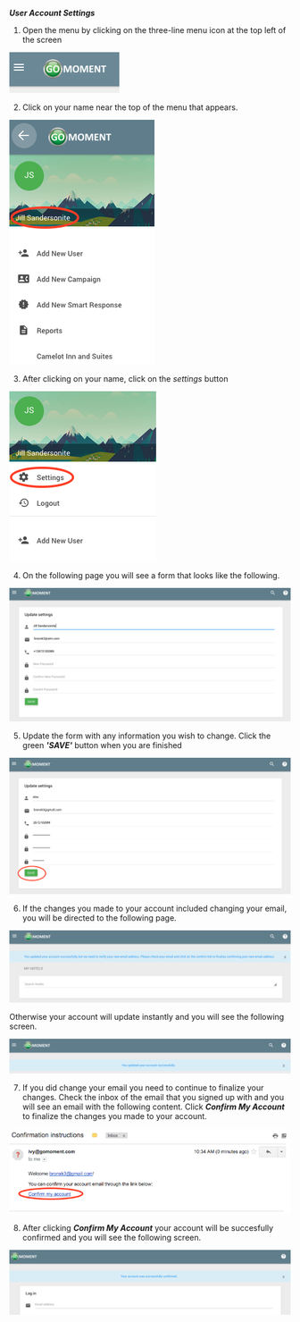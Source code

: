 **_User Account Settings_**

1) Open the menu by clicking on the three-line menu icon at the top left of the screen

![](../img/hamburger.png)

2) Click on your name near the top of the menu that appears.

![](../img/yourname.png)

3) After clicking on your name, click on the _settings_ button

![](../img/settings.png)

4) On the following page you will see a form that looks like the following.

![](../img/updatesettings.png)

5) Update the form with any information you wish to change. Click the green _**'SAVE'**_ button when you are finished

![](../img/updatedsettings.png)

6) If the changes you made to your account included changing your email, you will be directed to the following page.

![](../img/changedsettings.png)

Otherwise your account will update instantly and you will see the following screen.

![](../img/updatedaccount.png)

7) If you did change your email you need to continue to finalize your changes. Check the inbox of the email that you signed up with and you will see an email with the following content. Click _**Confirm My Account**_ to finalize the changes you made to your account.

![](../img/confirmemailemail.png)

8) After clicking _**Confirm My Account**_ your account will be succesfully confirmed and you will see the following screen.

![](../img/newemailconfirm.png)